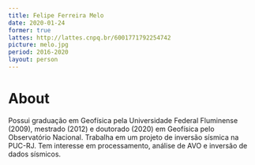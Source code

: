 ```yaml
---
title: Felipe Ferreira Melo
date: 2020-01-24
former: true
lattes: http://lattes.cnpq.br/6001771792254742
picture: melo.jpg
period: 2016-2020
layout: person
---
```


# About

Possui graduação em Geofísica pela Universidade Federal Fluminense (2009),
mestrado (2012) e doutorado (2020) em Geofísica pelo Observatório Nacional.
Trabalha em um projeto de inversão sísmica na PUC-RJ. Tem interesse em
processamento, análise de AVO e inversão de dados sísmicos.
